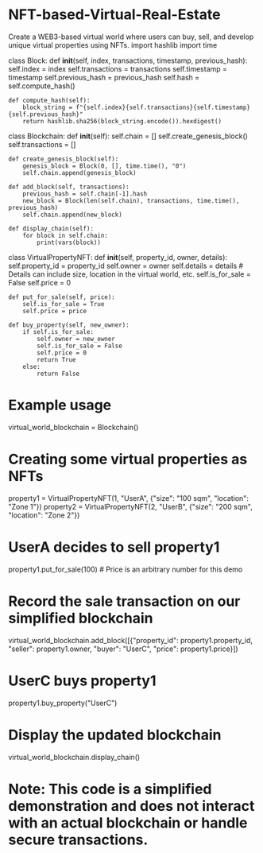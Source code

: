 # NFT-based-Virtual-Real-Estate
Create a WEB3-based virtual world where users can buy, sell, and develop unique virtual properties using NFTs.
import hashlib
import time

class Block:
    def __init__(self, index, transactions, timestamp, previous_hash):
        self.index = index
        self.transactions = transactions
        self.timestamp = timestamp
        self.previous_hash = previous_hash
        self.hash = self.compute_hash()
    
    def compute_hash(self):
        block_string = f"{self.index}{self.transactions}{self.timestamp}{self.previous_hash}"
        return hashlib.sha256(block_string.encode()).hexdigest()

class Blockchain:
    def __init__(self):
        self.chain = []
        self.create_genesis_block()
        self.transactions = []
    
    def create_genesis_block(self):
        genesis_block = Block(0, [], time.time(), "0")
        self.chain.append(genesis_block)
    
    def add_block(self, transactions):
        previous_hash = self.chain[-1].hash
        new_block = Block(len(self.chain), transactions, time.time(), previous_hash)
        self.chain.append(new_block)
    
    def display_chain(self):
        for block in self.chain:
            print(vars(block))

class VirtualPropertyNFT:
    def __init__(self, property_id, owner, details):
        self.property_id = property_id
        self.owner = owner
        self.details = details  # Details can include size, location in the virtual world, etc.
        self.is_for_sale = False
        self.price = 0
    
    def put_for_sale(self, price):
        self.is_for_sale = True
        self.price = price
    
    def buy_property(self, new_owner):
        if self.is_for_sale:
            self.owner = new_owner
            self.is_for_sale = False
            self.price = 0
            return True
        else:
            return False

# Example usage
virtual_world_blockchain = Blockchain()

# Creating some virtual properties as NFTs
property1 = VirtualPropertyNFT(1, "UserA", {"size": "100 sqm", "location": "Zone 1"})
property2 = VirtualPropertyNFT(2, "UserB", {"size": "200 sqm", "location": "Zone 2"})

# UserA decides to sell property1
property1.put_for_sale(100)  # Price is an arbitrary number for this demo

# Record the sale transaction on our simplified blockchain
virtual_world_blockchain.add_block([{"property_id": property1.property_id, "seller": property1.owner, "buyer": "UserC", "price": property1.price}])

# UserC buys property1
property1.buy_property("UserC")

# Display the updated blockchain
virtual_world_blockchain.display_chain()

# Note: This code is a simplified demonstration and does not interact with an actual blockchain or handle secure transactions.
